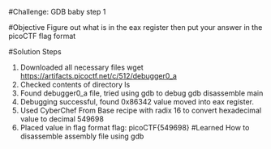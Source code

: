#Challenge: GDB baby step 1

#Objective
Figure out what is in the eax register then put your answer in the picoCTF flag format

#Solution Steps
1. Downloaded all necessary files
    wget https://artifacts.picoctf.net/c/512/debugger0_a
2. Checked contents of directory
    ls
3. Found debugger0_a file, tried using gdb to debug
    gdb
    disassemble main
4. Debugging successful, found 0x86342 value moved into eax register. 
5. Used CyberChef From Base recipe with radix 16 to convert hexadecimal value to decimal
    549698
6. Placed value in flag format
    flag: picoCTF{549698}
#Learned
How to disassemble assembly file using gdb